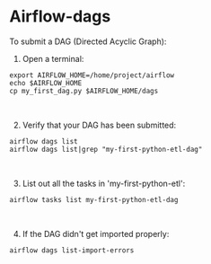 # Airflow-dags

To submit a DAG (Directed Acyclic Graph):

1. Open a terminal:
```
export AIRFLOW_HOME=/home/project/airflow
echo $AIRFLOW_HOME
cp my_first_dag.py $AIRFLOW_HOME/dags
```  
<br>

2. Verify that your DAG has been submitted:
```
airflow dags list
airflow dags list|grep "my-first-python-etl-dag"
```  
<br>

3. List out all the tasks in 'my-first-python-etl':
```
airflow tasks list my-first-python-etl-dag
```
<br>

4. If the DAG didn't get imported properly:
```
airflow dags list-import-errors
```
<br>
